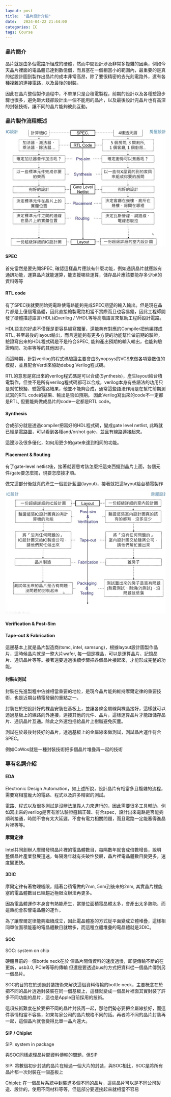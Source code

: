 ```yaml
---
layout: post
title:  "晶片設計介紹"
date:   2024-04-22 21:44:00
categories: IC
tags: Course
---
```


### 晶片簡介

晶片就是由多個電路所組成的硬體，然而中間設計涉及非常多複雜的因素，例如今天晶片裡面的電晶體已達到數億個，而且塞在一個相當小的範圍內，最重要的是真的從設計圖到製作出晶片的成本非常高昂，除了要很精密的去光刻電路外，還有各種複雜的連接電路，以及最後的封裝。

因此在晶片整個製作過程中，不單單只是台積電製程，前期的設計以及各種驗證步驟也很多，避免砸大錢卻設計出一個不能用的晶片，以及最後設計完晶片也有高深的封裝技術，讓不同的晶片能夠彼此互動。

### 晶片製作流程概述

![](/assets/images/notes/IC/1.jpg)

#### SPEC

首先當然是要先開SPEC, 確認這樣晶片應該有什麼功能，例如通訊晶片就應該有通訊功能，運算晶片就能運算，能支援哪些運算，儲存晶片應該要能存多少bit的資料等等

#### RTL code

有了SPEC後就要開始兜電路使電路能夠完成SPEC期望的輸入輸出。但是現在晶片都是上億個電晶體，因此直接繪製電路相當不實際而且也容易錯，因此工程師開發了硬體描述語言(HDL)如verilog / VHDL等等高階語言來幫助工程師設計電路。

HDL語言的好處不僅僅是更容易編寫獨董，還能夠有對應的Compiler把他編譯成RTL, 甚至最後的layout輸出，而且還能夠有更多方便的功能幫忙做前期的驗證，驗證寫出來的HDL程式碼是不是符合SPEC, 能夠產出預期的輸入輸出，也能夠驗證時間、功率等等的其他因子。

而這時期，針對verilog的程式碼驗證主要會由Synopsys的VCS來做各項變數值的模擬，並且配合Verdi來協助debug Verilog程式碼。

RTL的意思是寫出來的verilog程式碼是可以合成(Synthesis)，產生layout給台積電製作，但並不是所有verilog程式碼都可以合成，verilog本身有些語法的功用只是幫忙模擬、驗證電路結果，他並不能夠合成，通常這些語法作用是在幫忙前期測試寫的RTL code的結果、輸出是否如預期。
因此Verilog寫出來的code不一定都是RTL, 但要能夠做成晶片的code一定都是RTL code。

#### Synthesis

合成部分就是透過compiler把寫好的HDL程式碼，變成gate level netlist, 此時就已經是電路圖，可以看到各種and/or/not gate，並且有線路連接起來。

這邊涉及很多優化，如何用更少的gate來達到相同的功能。

#### Placement & Routing

有了gate-level netlist後，接著就要思考該怎麼把這東西擺到晶片上面，各個元件/gate要怎麼擺，現要怎麼接才順。

做完這部分後就真的產生一個設計藍圖(layout)，接著就把這layout給台積電製作

![](/assets/images/notes/IC/2.jpg)

#### Verification & Post-Sim

#### Tape-out & Fabrication

這邊基本上就是晶片製造商(tsmc, intel, samsung)，根據layout設計圖製作晶片，這時候晶片就是一整大片wafer,  每一個是裸晶，可以是運算晶片、記憶晶片、通訊晶片等等。接著還要透過後續步驟把各個晶片接起來，才能形成完整的功能。

#### 封裝&測試

封裝在先進製程中佔據相當重要的地位，是現今晶片能夠維持摩爾定律的重要技術，也是近期台積電發展的重點之一。

封裝在於把設計好的裸晶安裝在基板上，並讓各條金屬線與裸晶接好，這樣就可以透過基板上的線路向外連接，連接其他的元件、晶片，這樣運算晶片才能跟儲存晶片、通訊晶片互通。除此之外還包括給晶片上樹脂避免灰塵。

測試在於最後封裝好的晶片，透過基板上的金屬線來做測試，測試晶片運作符合SPEC。

例如CoWos就是一種封裝技術把多個晶片堆疊再一起的技術

### 專有名詞介紹

#### EDA

Electronic Design Automation，如上述所說，設計晶片有相當多且複雜的流程，需要寫相當龐大的電路、程式以及許多精密的測試。

電路、程式以及很多測試是沒辦法單靠人力來進行的，因此需要很多工具輔助，例如寫出來的verilog是否有辦法驗證邏輯正確、符合spec，設計出來電路是否能夠順利接通，時間不會有太大延遲，不會有電力相關問題，而且電路一定能塞得進晶片裡等等。

#### 摩爾定律

Intel共同創辦人摩爾發現晶片裡的電晶體數目，每隔數年就會成倍數增長，說明整個晶片產業發展迅速，每隔幾年就有突破性發展，晶片裡電晶體數目變更多，速度變更快。

#### 3DIC

摩爾定律有著物理極限，隨著台積電做的7nm, 5nm到後來的2nm, 其實晶片裡能塞的電晶體數目已經趨近極限沒辦法再更多。

因為電晶體運作本身會有熱能產生，當單位面積電晶體太多，會產出太多熱能，而這熱能會影響電晶體的運作。

為了讓摩爾定律能夠繼續成立，因此電晶體塞的方式從平面變成立體堆疊，這樣相同單位面積能塞的電晶體數目就增多，而這種立體堆疊的電晶體就是3DIC。

#### SOC

SOC: system on chip

硬體目前的一個bottle neck在於 個晶片間傳資料的速度過慢，即便傳輸不斷的在更新，usb3.0, PCIe等等的傳輸 但還是要透過bus的方式把資料從一個晶片傳到另一個晶片。

SOC的目的在於透過封裝技術來解決這個資料傳輸的bottle neck，主要概念在於把不同的晶片透過封裝裝在同一個基板上，這樣就變成一個晶片裡面其實封裝了許多不同功能的晶片，這也是Apple目前採用的技術。

這項技術難度在於要把不同的晶片封裝再一起，那他們勢必要把金屬線接好，而這件事情相當不容易，如果每家公司的晶片規格不同的話。再者將不同的晶片封裝再一起，這個晶片就會變得比單一晶片還大。

#### SIP / Chiplet

SIP: system in package

與SOC同樣處理晶片間資料傳輸的問題，但SIP

SIP: 將數個初步封裝的晶片在經過一個大片的封裝，與SOC相比，SOC是將所有晶片都一次封裝在一個基板上

Chiplet: 在一個晶片系統中封裝進多個不同的晶片，這些晶片可以是不同公司製造、設計的，使用不同材料等等，但這部分要連接起來就相當不容易


